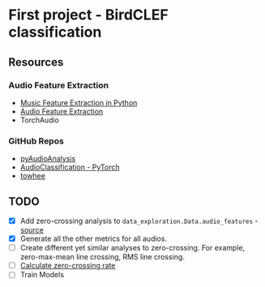 # First project - BirdCLEF classification

## Resources

### Audio Feature Extraction

- [Music Feature Extraction in Python](https://towardsdatascience.com/extract-features-of-music-75a3f9bc265d)
- [Audio Feature Extraction](https://devopedia.org/audio-feature-extraction#:~:text=Audio%20feature%20extraction%20is%20a,is%20a%20representation%20of%20sound.)
- TorchAudio

### GitHub Repos

- [pyAudioAnalysis](https://github.com/tyiannak/pyAudioAnalysis)
- [AudioClassification - PyTorch](https://github.com/yeyupiaoling/AudioClassification-Pytorch)
- [towhee](https://github.com/towhee-io/towhee)


## TODO

- [x] Add zero-crossing analysis to `data_exploration.Data.audio_features` - [source](https://www.analyticsvidhya.com/blog/2022/01/analysis-of-zero-crossing-rates-of-different-music-genre-tracks/)
- [x] Generate all the other metrics for all audios.
- [ ] Create different yet similar analyses to zero-crossing. For example, zero-max-mean line crossing, RMS line crossing.
- [ ] [Calculate zero-crossing rate](https://speechprocessingbook.aalto.fi/Representations/Zero-crossing_rate.html#:~:text=To%20calculate%20of%20the%20zero,length%20signal%20you%20need%20operations.)
- [ ] Train Models